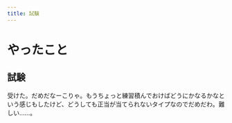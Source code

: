 ```yaml
---
title: 試験
---
```


# やったこと

## 試験

受けた。だめだなーこりゃ。もうちょっと練習積んでおけばどうにかなるかなという感じもしたけど、どうしても正当が当てられないタイプなのでだめだわ。難しい……。
